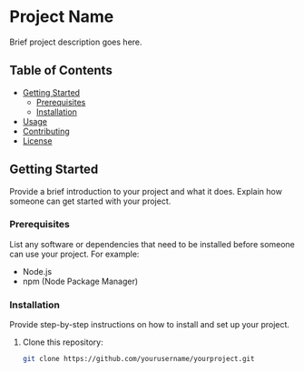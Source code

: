 # Project Name

Brief project description goes here.

## Table of Contents

- [Getting Started](#getting-started)
  - [Prerequisites](#prerequisites)
  - [Installation](#installation)
- [Usage](#usage)
- [Contributing](#contributing)
- [License](#license)

## Getting Started

Provide a brief introduction to your project and what it does. Explain how someone can get started with your project. 

### Prerequisites

List any software or dependencies that need to be installed before someone can use your project. For example:

- Node.js
- npm (Node Package Manager)

### Installation

Provide step-by-step instructions on how to install and set up your project. 

1. Clone this repository:

   ```bash
   git clone https://github.com/yourusername/yourproject.git
